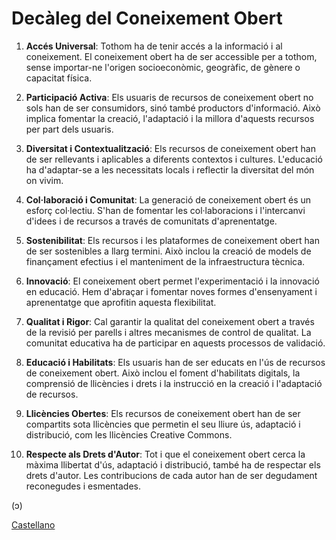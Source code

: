 # Decàleg del Coneixement Obert
1. **Accés Universal**: Tothom ha de tenir accés a la informació i al coneixement. El coneixement obert ha de ser accessible per a tothom, sense importar-ne l'origen socioeconòmic, geogràfic, de gènere o capacitat física.

2. **Participació Activa**: Els usuaris de recursos de coneixement obert no sols han de ser consumidors, sinó també productors d'informació. Això implica fomentar la creació, l'adaptació i la millora d'aquests recursos per part dels usuaris.

3. **Diversitat i Contextualització**: Els recursos de coneixement obert han de ser rellevants i aplicables a diferents contextos i cultures. L'educació ha d'adaptar-se a les necessitats locals i reflectir la diversitat del món on vivim.

4. **Col·laboració i Comunitat**: La generació de coneixement obert és un esforç col·lectiu. S'han de fomentar les col·laboracions i l'intercanvi d'idees i de recursos a través de comunitats d'aprenentatge.

5. **Sostenibilitat**: Els recursos i les plataformes de coneixement obert han de ser sostenibles a llarg termini. Això inclou la creació de models de finançament efectius i el manteniment de la infraestructura tècnica.

6. **Innovació**: El coneixement obert permet l'experimentació i la innovació en educació. Hem d'abraçar i fomentar noves formes d'ensenyament i aprenentatge que aprofitin aquesta flexibilitat.

7. **Qualitat i Rigor**: Cal garantir la qualitat del coneixement obert a través de la revisió per parells i altres mecanismes de control de qualitat. La comunitat educativa ha de participar en aquests processos de validació.

8. **Educació i Habilitats**: Els usuaris han de ser educats en l'ús de recursos de coneixement obert. Això inclou el foment d'habilitats digitals, la comprensió de llicències i drets i la instrucció en la creació i l'adaptació de recursos.

9. **Llicències Obertes**: Els recursos de coneixement obert han de ser compartits sota llicències que permetin el seu lliure ús, adaptació i distribució, com les llicències Creative Commons.

10. **Respecte als Drets d'Autor**: Tot i que el coneixement obert cerca la màxima llibertat d'ús, adaptació i distribució, també ha de respectar els drets d'autor. Les contribucions de cada autor han de ser degudament reconegudes i esmentades.

(ɔ)

[Castellano](index)
